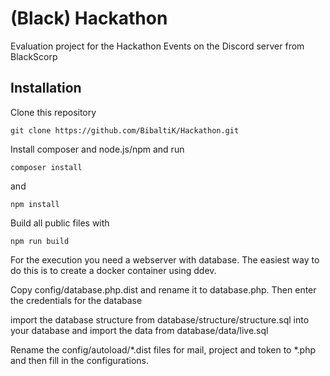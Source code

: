 # (Black) Hackathon
Evaluation project for the Hackathon Events on the Discord server from BlackScorp

## Installation

Clone this repository

`git clone https://github.com/BibaltiK/Hackathon.git`

Install composer and node.js/npm and run

`composer install`

and

`npm install`

Build all public files with

`npm run build`

For the execution you need a webserver with database.
The easiest way to do this is to create a docker container using ddev.

Copy config/database.php.dist and rename it to database.php. Then enter the credentials for the database

import the database structure from database/structure/structure.sql into your database and import the data from database/data/live.sql

Rename the config/autoload/*.dist files for mail, project and token to *.php and then fill in the configurations.
